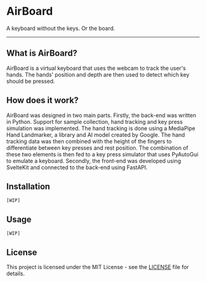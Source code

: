 # AirBoard
A keyboard without the keys. Or the board.

---

## What is AirBoard?
AirBoard is a virtual keyboard that uses the webcam to track the user's hands. The hands' position and depth are then used to detect which key should be pressed.

## How does it work?
AirBoard was designed in two main parts. Firstly, the back-end was written in Python. Support for sample collection, hand tracking and key press simulation was implemented. The hand tracking is done using a MediaPipe Hand Landmarker, a library and AI model created by Google. The hand tracking data was then combined with the height of the fingers to differentiate between key presses and rest position. The combination of these two elements is then fed to a key press simulator that uses PyAutoGui to emulate a keyboard. Secondly, the front-end was developed using SvelteKit and connected to the back-end using FastAPI.

## Installation
```[WIP]```

## Usage
```[WIP]```

## License
This project is licensed under the MIT License - see the [LICENSE](LICENSE) file for details.
